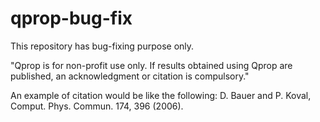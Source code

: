 # qprop-bug-fix
This repository has bug-fixing purpose only.

"Qprop is for non-profit use only. If results obtained using Qprop are published, an acknowledgment or citation is compulsory."

An example of citation would be like the following:
D. Bauer and P. Koval, Comput. Phys. Commun. 174, 396 (2006).
